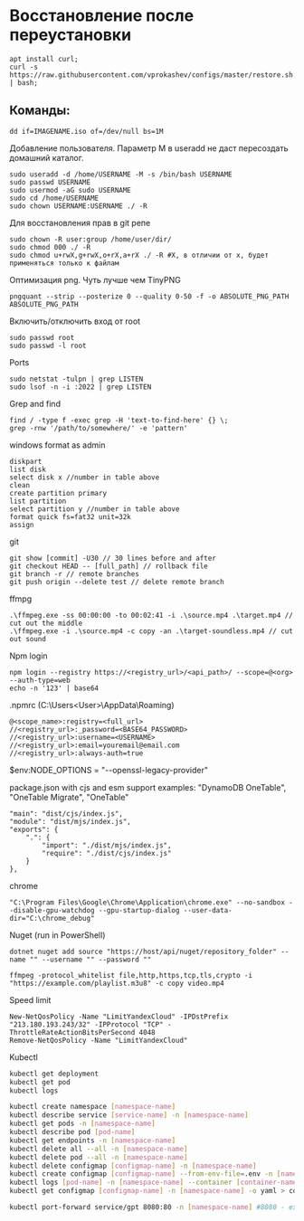 # Восстановление после переустановки
```shell script
apt install curl;
curl -s https://raw.githubusercontent.com/vprokashev/configs/master/restore.sh | bash;
```

## Команды:
```shell script
dd if=IMAGENAME.iso of=/dev/null bs=1M
```

Добавление пользователя. Параметр M в useradd не даст пересоздать домашний каталог.
```shell script
sudo useradd -d /home/USERNAME -M -s /bin/bash USERNAME
sudo passwd USERNAME
sudo usermod -aG sudo USERNAME
sudo cd /home/USERNAME
sudo chown USERNAME:USERNAME ./ -R
```

Для восстановления прав в git репе
```shell script
sudo chown -R user:group /home/user/dir/
sudo chmod 000 ./ -R
sudo chmod u+rwX,g+rwX,o+rX,a+rX ./ -R #X, в отличии от x, будет применяться только к файлам
```

Оптимизация png. Чуть лучше чем TinyPNG
```shell script
pngquant --strip --posterize 0 --quality 0-50 -f -o ABSOLUTE_PNG_PATH ABSOLUTE_PNG_PATH
```

Включить/отключить вход от root
```shell script
sudo passwd root
sudo passwd -l root
```

Ports
```
sudo netstat -tulpn | grep LISTEN
sudo lsof -n -i :2022 | grep LISTEN
```

Grep and find
```
find / -type f -exec grep -H 'text-to-find-here' {} \;
grep -rnw '/path/to/somewhere/' -e 'pattern'
```

windows format
as admin
```
diskpart
list disk
select disk x //number in table above
clean
create partition primary
list partition
select partition y //number in table above
format quick fs=fat32 unit=32k 
assign
```

git
```
git show [commit] -U30 // 30 lines before and after
git checkout HEAD -- [full_path] // rollback file
git branch -r // remote branches
git push origin --delete test // delete remote branch
```

ffmpg
```
.\ffmpeg.exe -ss 00:00:00 -to 00:02:41 -i .\source.mp4 .\target.mp4 // cut out the middle
.\ffmpeg.exe -i .\source.mp4 -c copy -an .\target-soundless.mp4 // cut out sound
```

Npm login
```
npm login --registry https://<registry_url>/<api_path>/ --scope=@<org> --auth-type=web
echo -n '123' | base64
```

.npmrc (C:\Users\<User>\AppData\Roaming)
```
@<scope_name>:registry=<full_url>
//<registry_url>:_password=<BASE64_PASSWORD>
//<registry_url>:username=<USERNAME>
//<registry_url>:email=youremail@email.com
//<registry_url>:always-auth=true
```

$env:NODE_OPTIONS = "--openssl-legacy-provider"

package.json with cjs and esm support
examples: "DynamoDB OneTable", "OneTable Migrate", "OneTable"
```
"main": "dist/cjs/index.js",
"module": "dist/mjs/index.js",
"exports": {
    ".": {
        "import": "./dist/mjs/index.js",
        "require": "./dist/cjs/index.js"
    }
},
```

chrome
```
"C:\Program Files\Google\Chrome\Application\chrome.exe" --no-sandbox --disable-gpu-watchdog --gpu-startup-dialog --user-data-dir="C:\chrome_debug"
```

Nuget (run in PowerShell)
```
dotnet nuget add source "https://host/api/nuget/repository_folder" --name "" --username "" --password ""
```

```
ffmpeg -protocol_whitelist file,http,https,tcp,tls,crypto -i "https://example.com/playlist.m3u8" -c copy video.mp4
```

Speed limit
```
New-NetQosPolicy -Name "LimitYandexCloud" -IPDstPrefix "213.180.193.243/32" -IPProtocol "TCP" -ThrottleRateActionBitsPerSecond 4048
Remove-NetQosPolicy -Name "LimitYandexCloud"
```

Kubectl
```sh
kubectl get deployment
kubectl get pod
kubectl logs

kubectl create namespace [namespace-name]
kubectl describe service [service-name] -n [namespace-name]
kubectl get pods -n [namespace-name]
kubectl describe pod [pod-name]
kubectl get endpoints -n [namespace-name]
kubectl delete all --all -n [namespace-name]
kubectl delete pod --all -n [namespace-name]
kubectl delete configmap [configmap-name] -n [namespace-name]
kubectl create configmap [configmap-name] --from-env-file=.env -n [namespace-name]
kubectl logs [pod-name] -n [namespace-name] --container [container-name]
kubectl get configmap [configmap-name] -n [namespace-name] -o yaml > configmap.yaml

kubectl port-forward service/gpt 8080:80 -n [namespace-name] #8080 - exposed, 80 - inner
```
